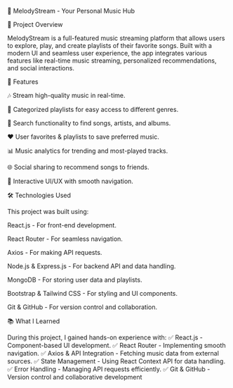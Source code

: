 🎵 MelodyStream - Your Personal Music Hub

📌 Project Overview

MelodyStream is a full-featured music streaming platform that allows users to explore, play, and create playlists of their favorite songs. Built with a modern UI and seamless user experience, the app integrates various features like real-time music streaming, personalized recommendations, and social interactions.

🚀 Features

🎶 Stream high-quality music in real-time.

📂 Categorized playlists for easy access to different genres.

🔎 Search functionality to find songs, artists, and albums.

❤ User favorites & playlists to save preferred music.

📊 Music analytics for trending and most-played tracks.

🌐 Social sharing to recommend songs to friends.

🎨 Interactive UI/UX with smooth navigation.


🛠 Technologies Used

This project was built using:

React.js - For front-end development.

React Router - For seamless navigation.

Axios - For making API requests.

Node.js & Express.js - For backend API and data handling.

MongoDB - For storing user data and playlists.

Bootstrap & Tailwind CSS - For styling and UI components.

Git & GitHub - For version control and collaboration.


📚 What I Learned

During this project, I gained hands-on experience with:
✅ React.js - Component-based UI development.
✅ React Router - Implementing smooth navigation.
✅ Axios & API Integration - Fetching music data from external sources.
✅ State Management - Using React Context API for data handling.
✅ Error Handling - Managing API requests efficiently.
✅ Git & GitHub -Version control and collaborative development
